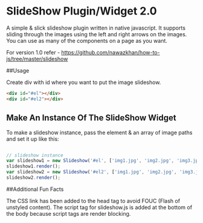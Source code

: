 # SlideShow Plugin/Widget 2.0
A simple & slick slideshow plugin written in native javascript. It supports sliding through the images using the left and right
arrows on the images. You can use as many of the components on a page as  you want.

For version 1.0 refer - https://github.com/nawazkhan/how-to-js/tree/master/slideshow

##Usage

Create div with id where you want to put the image slideshow.

```html
<div id="#el"></div>
<div id="#el2"></div>
```

## Make An Instance Of The SlideShow Widget

To make a slideshow instance, pass the element & an array of image paths and set it up like this:

```javascript

// slideshow instance
var slideshow1 = new Slideshow('#el', ['img1.jpg', 'img2.jpg', 'img3.jpg']);
slideshow1.render();
var slideshow2 = new Slideshow('#el2', ['img1.jpg', 'img2.jpg', 'img3.jpg']);
slideshow2.render();
```

##Additional Fun Facts

The CSS link has been added to the head tag to avoid FOUC (Flash of unstyled content).
The script tag for slideshow.js is added at the bottom of the body because script tags are render blocking. 